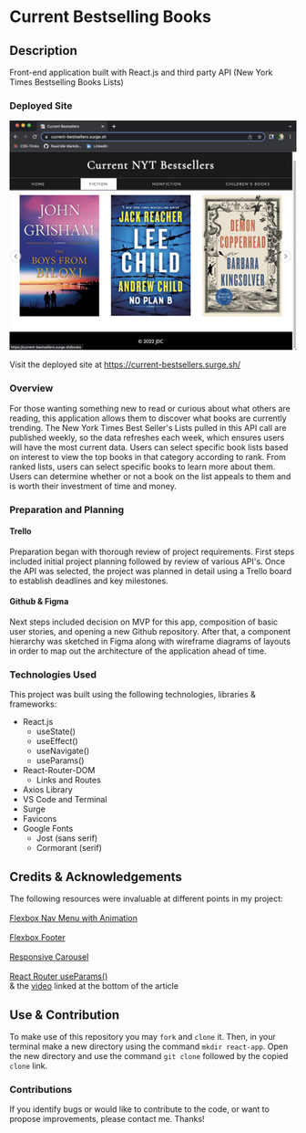 # Current Bestselling Books

## Description
Front-end application built with React.js and third party API (New York Times Bestselling Books Lists)<br>

### Deployed Site
![homepage](current-bestsellers/assets/homepage.png)

Visit the deployed site at
https://current-bestsellers.surge.sh/

### Overview
For those wanting something new to read or curious about what others are reading, this application allows them to discover what books are currently trending. The New York Times Best Seller's Lists pulled in this API call are published weekly, so the data refreshes each week, which ensures users will have the most current data. Users can select specific book lists based on interest to view the top books in that category according to rank. From ranked lists, users can select specific books to learn more about them. Users can determine whether or not a book on the list appeals to them and is worth their investment of time and money.

### Preparation and Planning
#### Trello
Preparation began with thorough review of project requirements. First steps included initial project planning followed by review of various API's. Once the API was selected, the project was planned in detail using a Trello board to establish deadlines and key milestones.

#### Github & Figma
Next steps included decision on MVP for this app, composition of basic user stories, and opening a new Github repository. After that, a component hierarchy was sketched in Figma along with wireframe diagrams of layouts in order to map out the architecture of the application ahead of time.

### Technologies Used
This project was built using the following technologies, libraries & frameworks:<br>

* React.js
  - useState()
  - useEffect()
  - useNavigate()
  - useParams()
* React-Router-DOM
  - Links and Routes
* Axios Library
* VS Code and Terminal
* Surge
* Favicons
* Google Fonts
  - Jost (sans serif)
  - Cormorant (serif)


## Credits & Acknowledgements
The following resources were invaluable at different points in my project:<br>
<br>
[Flexbox Nav Menu with Animation](https://codepen.io/mycarrera/pen/GpKwxO)<br>
<br>
[Flexbox Footer](https://dev.to/akshay_rajput/keep-footer-at-bottom-of-page-using-flexbox-4a6f)<br>
<br>
[Responsive Carousel](https://reactjsexample.com/react-responsive-carousel-component-with-grid-layout-to-easily-create-a-carousel-like-photo-gallery/)<br>
<br>
[React Router useParams()](https://medium.com/geekculture/how-to-use-react-router-useparams-436851fd5ef6)<br>
& the [video](https://www.youtube.com/watch?v=BLbTGKUzND4) linked at the bottom of the article<br>

## Use & Contribution
To make use of this repository you may `fork` and `clone` it. Then, in your terminal make a new directory using the command `mkdir react-app`. Open the new directory and use the command `git clone` followed by the copied `clone` link. 

### Contributions
If you identify bugs or would like to contribute to the code, or want to propose improvements, please contact me. Thanks!








